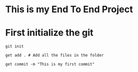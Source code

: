 # This is my End To End Project

# First initialize the git

```
git init
```
```
get add . # Add all the files in the folder
```
```
get commit -m "This is my first commit"
```
